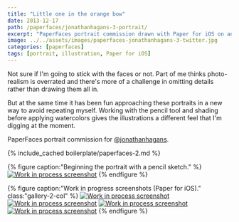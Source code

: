 ```yaml
---
title: "Little one in the orange bow"
date: 2013-12-17
path: /paperfaces/jonathanhagans-3-portrait/
excerpt: "PaperFaces portrait commission drawn with Paper for iOS on an iPad."
image: ../../assets/images/paperfaces-jonathanhagans-3-twitter.jpg
categories: [paperfaces]
tags: [portrait, illustration, Paper for iOS]
---
```


Not sure if I'm going to stick with the faces or not. Part of me thinks photo-realism is overrated and there's more of a challenge in omitting details rather than drawing them all in.

But at the same time it has been fun approaching these portraits in a new way to avoid repeating myself. Working with the pencil tool and shading before applying watercolors gives the illustrations a different feel that I'm digging at the moment.

PaperFaces portrait commission for [@jonathanhagans](https://twitter.com/jonathanhagans).

{% include_cached boilerplate/paperfaces-2.md %}

{% figure caption:"Beginning the portrait with a pencil sketch." %}
[![Work in process screenshot](../../assets/images/paperfaces-jonathanhagans-3-process-1-750.jpg)](../../assets/images/paperfaces-jonathanhagans-3-process-1-lg.jpg)
{% endfigure %}

{% figure caption:"Work in progress screenshots (Paper for iOS)." class:"gallery-2-col" %}
[![Work in process screenshot](../../assets/images/paperfaces-jonathanhagans-3-process-2-600.jpg)](../../assets/images/paperfaces-jonathanhagans-3-process-2-lg.jpg)
[![Work in process screenshot](../../assets/images/paperfaces-jonathanhagans-3-process-3-600.jpg)](../../assets/images/paperfaces-jonathanhagans-3-process-3-lg.jpg)
[![Work in process screenshot](../../assets/images/paperfaces-jonathanhagans-3-process-4-600.jpg)](../../assets/images/paperfaces-jonathanhagans-3-process-4-lg.jpg)
[![Work in process screenshot](../../assets/images/paperfaces-jonathanhagans-3-process-5-600.jpg)](../../assets/images/paperfaces-jonathanhagans-3-process-5-lg.jpg)
{% endfigure %}
